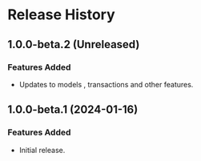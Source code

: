 # Release History

## 1.0.0-beta.2 (Unreleased)

### Features Added

- Updates to models , transactions and other features.

## 1.0.0-beta.1 (2024-01-16)

### Features Added

- Initial release.
